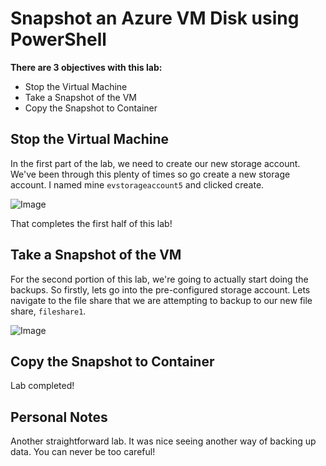 # Snapshot an Azure VM Disk using PowerShell

**There are 3 objectives with this lab:**
* Stop the Virtual Machine
* Take a Snapshot of the VM
* Copy the Snapshot to Container


## Stop the Virtual Machine

In the first part of the lab, we need to create our new storage account. We've been through this plenty of times so go create a new storage account. I named mine `evstorageaccount5` and clicked create. 

![Image](AzureRecoveryServices1.png)



That completes the first half of this lab!



## Take a Snapshot of the VM

For the second portion of this lab, we're going to actually start doing the backups. So firstly, lets go into the pre-configured storage account. Lets navigate to the file share that we are attempting to backup to our new file share, `fileshare1`. 

![Image](AzureRecoveryServices3.png)



## Copy the Snapshot to Container


Lab completed!

## Personal Notes

Another straightforward lab. It was nice seeing another way of backing up data. You can never be too careful!

